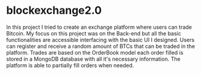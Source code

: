 # blockexchange2.0
In this project I tried to create an exchange platform where users can trade Bitcoin.
My focus on this project was on the Back-end but all the basic functionalities are accessible interfacing with the basic UI I designed.
Users can register and receive a random amount of BTCs that can be traded in the platform. Trades are based on the OrderBook model
each order filled is stored in a MongoDB database with all it's necessary information. The platform is able to partially fill orders
when needed.
